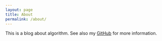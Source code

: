 ```yaml
---
layout: page
title: About
permalink: /about/
---
```


This is a blog about algorithm. See also my [GitHub](https://www.github.com/whatasame) for more information.
